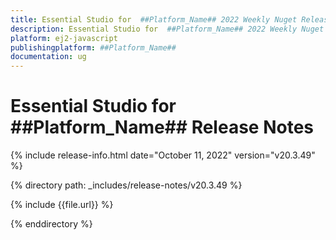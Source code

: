 ```yaml
---
title: Essential Studio for  ##Platform_Name## 2022 Weekly Nuget Release Release Notes  
description: Essential Studio for  ##Platform_Name## 2022 Weekly Nuget Release Release Notes  
platform: ej2-javascript
publishingplatform: ##Platform_Name##
documentation: ug
---
```


# Essential Studio for  ##Platform_Name##   Release Notes  

{% include release-info.html date="October 11, 2022"  version="v20.3.49" %} 

{% directory path: _includes/release-notes/v20.3.49 %}

{% include {{file.url}} %}

{% enddirectory %}